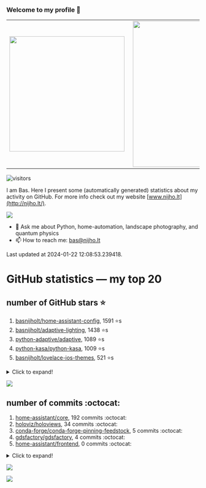 ### Welcome to my profile 👋

<center>
  <table>
    <tr>
        <td><img width="300px" align="left" src="https://github-readme-stats.vercel.app/api/top-langs/?username=basnijholt&hide=TeX,Jupyter%20Notebook&layout=compact&theme=radical" /></td>
        <td><img align='right' src="https://github-readme-stats.vercel.app/api?username=basnijholt&show_icons=true&theme=radical" width="380"></td>
    </tr>
  </table>
</center>

![visitors](https://visitor-badge.glitch.me/badge?page_id=basnijholt.visitor-badge)

I am Bas. Here I present some (automatically generated) statistics about my activity on GitHub. For more info check out my website [www.nijho.lt](http://nijho.lt/).

![](https://www.nijho.lt/authors/admin/avatar_hu9e60e4b9bc120dfb6a666009f2878da6_182107_250x250_fill_q90_lanczos_center.jpg)

- 💬 Ask me about Python, home-automation, landscape photography, and quantum physics
- 📫 How to reach me: bas@nijho.lt

Last updated at 2024-01-22 12:08:53.239418.

# GitHub statistics — my top 20

## number of GitHub stars ⭐️

1. [basnijholt/home-assistant-config](https://github.com/basnijholt/home-assistant-config/), 1591 ⭐️s
2. [basnijholt/adaptive-lighting](https://github.com/basnijholt/adaptive-lighting/), 1438 ⭐️s
3. [python-adaptive/adaptive](https://github.com/python-adaptive/adaptive/), 1089 ⭐️s
4. [python-kasa/python-kasa](https://github.com/python-kasa/python-kasa/), 1009 ⭐️s
5. [basnijholt/lovelace-ios-themes](https://github.com/basnijholt/lovelace-ios-themes/), 521 ⭐️s
<details><summary>Click to expand!</summary>

6. [basnijholt/lovelace-ios-dark-mode-theme](https://github.com/basnijholt/lovelace-ios-dark-mode-theme/), 434 ⭐️s
7. [basnijholt/rsync-time-machine.py](https://github.com/basnijholt/rsync-time-machine.py/), 361 ⭐️s
8. [basnijholt/miflora](https://github.com/basnijholt/miflora/), 359 ⭐️s
9. [topocm/topocm_content](https://github.com/topocm/topocm_content/), 259 ⭐️s
10. [basnijholt/home-assistant-streamdeck-yaml](https://github.com/basnijholt/home-assistant-streamdeck-yaml/), 158 ⭐️s
11. [basnijholt/unidep](https://github.com/basnijholt/unidep/), 127 ⭐️s
12. [basnijholt/home-assistant-macbook-touch-bar](https://github.com/basnijholt/home-assistant-macbook-touch-bar/), 94 ⭐️s
13. [kwant-project/kwant](https://github.com/kwant-project/kwant/), 81 ⭐️s
14. [basnijholt/markdown-code-runner](https://github.com/basnijholt/markdown-code-runner/), 77 ⭐️s
15. [basnijholt/home-assistant-streamdeck-yaml-addon](https://github.com/basnijholt/home-assistant-streamdeck-yaml-addon/), 55 ⭐️s
16. [basnijholt/aiokef](https://github.com/basnijholt/aiokef/), 34 ⭐️s
17. [basnijholt/thesis-cover](https://github.com/basnijholt/thesis-cover/), 29 ⭐️s
18. [basnijholt/adaptive-scheduler](https://github.com/basnijholt/adaptive-scheduler/), 24 ⭐️s
19. [basnijholt/instacron](https://github.com/basnijholt/instacron/), 20 ⭐️s
20. [kwant-project/kwant-tutorial-2016](https://github.com/kwant-project/kwant-tutorial-2016/), 18 ⭐️s

</details>

![](https://github.com/basnijholt/basnijholt/raw/main/stars_over_time.png)

## number of commits :octocat:

1. [home-assistant/core](https://github.com/home-assistant/core/), 192 commits :octocat:
2. [holoviz/holoviews](https://github.com/holoviz/holoviews/), 34 commits :octocat:
3. [conda-forge/conda-forge-pinning-feedstock](https://github.com/conda-forge/conda-forge-pinning-feedstock/), 5 commits :octocat:
4. [gdsfactory/gdsfactory](https://github.com/gdsfactory/gdsfactory/), 4 commits :octocat:
5. [home-assistant/frontend](https://github.com/home-assistant/frontend/), 0 commits :octocat:
<details><summary>Click to expand!</summary>

6. [gidgethub/gidgethub](https://github.com/gidgethub/gidgethub/), 0 commits :octocat:
7. [conda-forge/fenics-feedstock](https://github.com/conda-forge/fenics-feedstock/), 0 commits :octocat:
8. [ben8p/home-assistant-bunq-balance-sensors](https://github.com/ben8p/home-assistant-bunq-balance-sensors/), 0 commits :octocat:
9. [basnijholt/home-assistant-config](https://github.com/basnijholt/home-assistant-config/), 0 commits :octocat:
10. [danieldk/awesome-glove80](https://github.com/danieldk/awesome-glove80/), 0 commits :octocat:
11. [conda-forge/jupyter_cms-feedstock](https://github.com/conda-forge/jupyter_cms-feedstock/), 0 commits :octocat:
12. [conda-forge/adaptive-scheduler-feedstock](https://github.com/conda-forge/adaptive-scheduler-feedstock/), 0 commits :octocat:
13. [basnijholt/conda-recipes](https://github.com/basnijholt/conda-recipes/), 0 commits :octocat:
14. [kwant-project/binder](https://github.com/kwant-project/binder/), 0 commits :octocat:
15. [aio-libs/async-timeout](https://github.com/aio-libs/async-timeout/), 0 commits :octocat:
16. [conda-forge/opencensus-ext-azure-feedstock](https://github.com/conda-forge/opencensus-ext-azure-feedstock/), 0 commits :octocat:
17. [aiidateam/aiida-core](https://github.com/aiidateam/aiida-core/), 0 commits :octocat:
18. [chelseybaker/iOSMessageExport](https://github.com/chelseybaker/iOSMessageExport/), 0 commits :octocat:
19. [craigbarratt/hass-pyscript-jupyter](https://github.com/craigbarratt/hass-pyscript-jupyter/), 0 commits :octocat:
20. [dotnet/docs](https://github.com/dotnet/docs/), 0 commits :octocat:

</details>

![](https://github.com/basnijholt/basnijholt/raw/main/commits_per_hour.png)

![](https://github.com/basnijholt/basnijholt/raw/main/commits_per_weekday.png)

